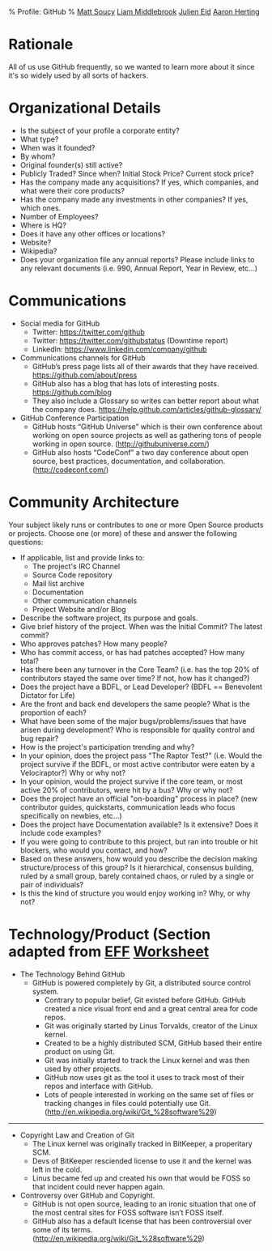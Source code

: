 % Profile: GitHub
% [Matt Soucy](msoucy@csh.rit.edu)
  [Liam Middlebrook](liammiddlebrook@gmail.com)
  [Julien Eid](jeid@csh.rit.edu)
  [Aaron Herting](adh2380@rit.edu)


# Rationale

All of us use GitHub frequently, so we wanted to learn more about it since it's so widely used by all sorts of hackers.

# Organizational Details

- Is the subject of your profile a corporate entity?
- What type?
- When was it founded?
- By whom?
- Original founder(s) still active?
- Publicly Traded? Since when? Initial Stock Price? Current stock price?
- Has the company made any acquisitions? If yes, which companies, and what were their core products?
- Has the company made any investments in other companies? If yes, which ones.
- Number of Employees?
- Where is HQ?
- Does it have any other offices or locations?
- Website?
- Wikipedia?
- Does your organization file any annual reports? Please include links to any relevant documents (i.e. 990, Annual Report, Year in Review, etc...)

# Communications
- Social media for GitHub
    - Twitter: https://twitter.com/github
    - Twitter: https://twitter.com/githubstatus (Downtime report)
    - LinkedIn: https://www.linkedin.com/company/github
- Communications channels for GitHub
    - GitHub’s press page lists all of their awards that they have received. https://github.com/about/press
    - GitHub also has a blog that has lots of interesting posts. https://github.com/blog
    - They also include a Glossary so writes can better report about what the company does. https://help.github.com/articles/github-glossary/
- GitHub Conference Participation
    - GitHub hosts “GitHub Universe” which is their own conference about working on open source projects as well as gathering tons of people working in open source. (http://githubuniverse.com/)
    - GitHub also hosts “CodeConf” a two day conference about open source, best practices, documentation, and collaboration. (http://codeconf.com/)
# Community Architecture
Your subject likely runs or contributes to one or more Open Source products or projects. Choose one (or more) of these and answer the following questions:

- If applicable, list and provide links to:
	- The project's IRC Channel
	- Source Code repository
	- Mail list archive
	- Documentation
	- Other communication channels
	- Project Website and/or Blog
- Describe the software project, its purpose and goals.
- Give brief history of the project. When was the Initial Commit? The latest commit?
- Who approves patches? How many people?
- Who has commit access, or has had patches accepted?  How many total?
- Has there been any turnover in the Core Team? (i.e. has the top 20% of contributors stayed the same over time? If not, how has it changed?)
- Does the project have a BDFL, or Lead Developer? (BDFL == Benevolent Dictator for Life)
- Are the front and back end developers the same people? What is the proportion of each?
- What have been some of the major bugs/problems/issues that have arisen during development? Who is responsible for quality control and bug repair?
- How is the project's participation trending and why?
- In your opinion, does the project pass "The Raptor Test?" (i.e. Would the project survive if the BDFL, or most active contributor were eaten by a Velociraptor?) Why or why not?
- In your opinion, would the project survive if the core team, or most active 20% of contributors, were hit by a bus? Why or why not?
- Does the project have an official "on-boarding" process in place?  (new contributor guides, quickstarts, communication leads who focus specifically on newbies, etc...)
- Does the project have Documentation available? Is it extensive?  Does it include code examples?
- If you were going to contribute to this project, but ran into trouble or hit blockers, who would you contact, and how?
- Based on these answers, how would you describe the decision making structure/process of this group?  Is it hierarchical, consensus building, ruled by a small group, barely contained chaos, or ruled by a single or pair of individuals?
- Is this the kind of structure you would enjoy working in? Why, or why not?


# Technology/Product (Section adapted from [EFF](EFF) [Worksheet](http://www.teachingcopyright.org/handout/technology-history-worksheet)

- The Technology Behind GitHub
    - GitHub is powered completely by Git, a distributed source control system.
        - Contrary to popular belief, Git existed before GitHub. GitHub created a nice visual front end and a great central area for code repos.
        - Git was originally started by Linus Torvalds, creator of the Linux kernel. 
        - Created to be a highly distributed SCM, GitHub based their entire product on using Git.
        - Git was initially started to track the Linux kernel and was then used by other projects.
        - GitHub now uses git as the tool it uses to track most of their repos and interface with GitHub.
        - Lots of people interested in working on the same set of files or tracking changes in files could potentially use Git.
        (http://en.wikipedia.org/wiki/Git_%28software%29)
---
- Copyright Law and Creation of Git
    - The Linux kernel was originally tracked in BitKeeper, a properitary SCM.
    - Devs of BitKeeper resciended license to use it and the kernel was left in the cold.
    - Linus became fed up and created his own that would be FOSS so that incident could never happen again.
- Controversy over GitHub and Copyright.
    - GitHub is not open source, leading to an ironic situation that one of the most central sites for FOSS software isn’t FOSS itself.
    - GitHub also has a default license that has been controversial over some of its terms.
    (http://en.wikipedia.org/wiki/Git_%28software%29)
